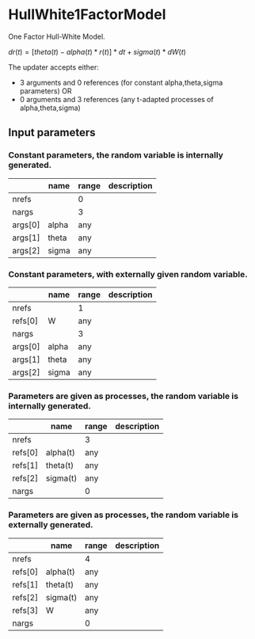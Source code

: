 
# HullWhite1FactorModel

One Factor Hull-White Model.

$dr(t) = [theta(t)-alpha(t)*r(t)]*dt + sigma(t)*dW(t)$

The updater accepts either:
- 3 arguments and 0 references (for constant alpha,theta,sigma parameters)
OR
- 0 arguments and 3 references (any t-adapted processes of alpha,theta,sigma)

## Input parameters


### Constant parameters, the random variable is internally generated.

|   | name | range | description |
|---|------|---|---|
| nrefs |  | 0 | |
| nargs |  | 3 | |
| args[0] | alpha | any | |
| args[1] | theta | any | |
| args[2] | sigma | any | |

### Constant parameters, with externally given random variable.

|   | name | range | description |
|---|------|---|---|
| nrefs |  | 1 | |
| refs[0] | W     | any | |
| nargs |  | 3 | |
| args[0] | alpha | any | |
| args[1] | theta | any | |
| args[2] | sigma | any | |

### Parameters are given as processes, the random variable is internally generated.

|   | name | range | description |
|---|------|---|---|
| nrefs |  | 3 | |
| refs[0] | alpha(t) | any | |
| refs[1] | theta(t) | any | |
| refs[2] | sigma(t) | any | |
| nargs |  | 0 | |

### Parameters are given as processes, the random variable is externally generated.

|   | name | range | description |
|---|------|---|---|
| nrefs |  | 4 | |
| refs[0] | alpha(t) | any | |
| refs[1] | theta(t) | any | |
| refs[2] | sigma(t) | any | |
| refs[3] | W        | any | |
| nargs |  | 0 | |

        